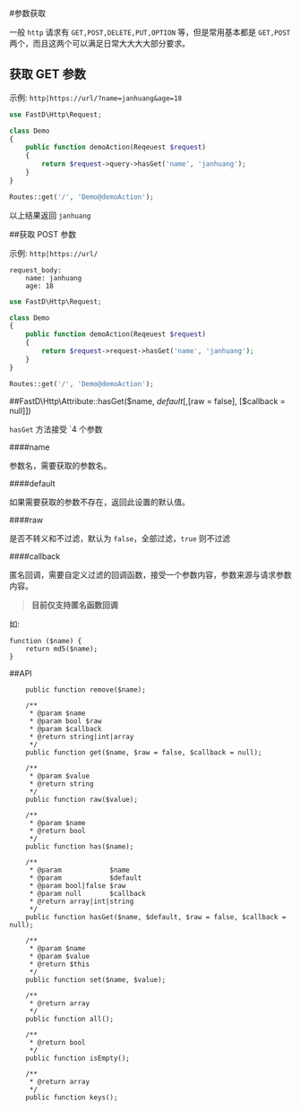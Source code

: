 #参数获取

一般 `http` 请求有 `GET,POST,DELETE,PUT,OPTION` 等，但是常用基本都是 `GET,POST`两个，而且这两个可以满足日常大大大大部分要求。

## 获取 GET 参数

示例: `http|https://url/?name=janhuang&age=18`

```php
use FastD\Http\Request;

class Demo
{
    public function demoAction(Reqeuest $request)
    {
        return $request->query->hasGet('name', 'janhuang');
    }
}

Routes::get('/', 'Demo@demoAction');
```

以上结果返回 `janhuang`

##获取 POST 参数

示例: `http|https://url/`

```
request_body:
    name: janhuang
    age: 18
```

```php
use FastD\Http\Request;

class Demo
{
    public function demoAction(Reqeuest $request)
    {
        return $request->request->hasGet('name', 'janhuang');
    }
}

Routes::get('/', 'Demo@demoAction');
```

##FastD\Http\Attribute::hasGet($name, $default[, [$raw = false], [$callback = null]])

`hasGet` 方法接受 `4 个参数

####name

参数名，需要获取的参数名。

####default

如果需要获取的参数不存在，返回此设置的默认值。
    
####raw
    
是否不转义和不过滤，默认为 `false`，全部过滤，`true` 则不过滤
    
####callback

匿名回调，需要自定义过滤的回调函数，接受一个参数内容，参数来源与请求参数内容。

>**目前仅支持匿名函数回调**

如:
```
function ($name) {
    return md5($name);
}
```

##API

```
    public function remove($name);

    /**
     * @param $name
     * @param bool $raw
     * @param $callback
     * @return string|int|array
     */
    public function get($name, $raw = false, $callback = null);

    /**
     * @param $value
     * @return string
     */
    public function raw($value);

    /**
     * @param $name
     * @return bool
     */
    public function has($name);
    
    /**
     * @param            $name
     * @param            $default
     * @param bool|false $raw
     * @param null       $callback
     * @return array|int|string
     */
    public function hasGet($name, $default, $raw = false, $callback = null);

    /**
     * @param $name
     * @param $value
     * @return $this
     */
    public function set($name, $value);

    /**
     * @return array
     */
    public function all();

    /**
     * @return bool
     */
    public function isEmpty();
    
    /** 
     * @return array
     */
    public function keys();
